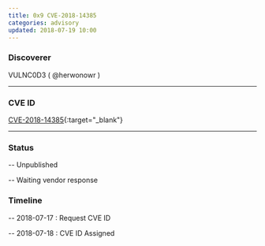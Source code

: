 ```yaml
---
title: 0x9 CVE-2018-14385
categories: advisory
updated: 2018-07-19 10:00
---
```


### Discoverer

VULNC0D3 ( @herwonowr )

---

### CVE ID

[CVE-2018-14385](https://cve.mitre.org/cgi-bin/cvename.cgi?name=CVE-2018-14385){:target="_blank"}

---

### Status

-- Unpublished

-- Waiting vendor response

### Timeline

-- 2018-07-17 : Request CVE ID

-- 2018-07-18 : CVE ID Assigned
